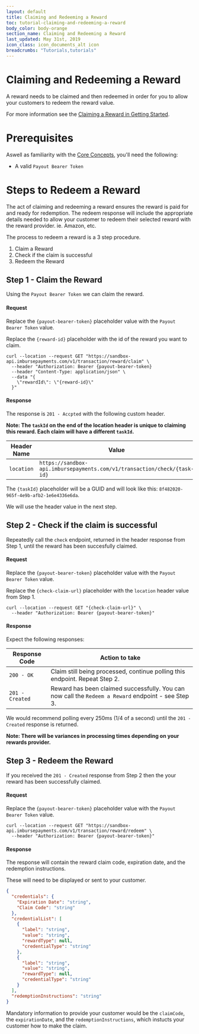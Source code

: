 ```yaml
---
layout: default
title: Claiming and Redeeming a Reward
toc: tutorial-claiming-and-redeeming-a-reward
body_color: body-orange
section_name: Claiming and Redeeming a Reward
last_updated: May 31st, 2019
icon_class: icon_documents_alt icon
breadcrumbs: "Tutorials,tutorials"
---
```

# Claiming and Redeeming a Reward
A reward needs to be claimed and then redeemed in order for you to allow your customers to redeem the reward value.

For more information see the [Claiming a Reward in Getting Started](/pages/getting-started/claiming-and-redeeming-a-reward).

# Prerequisites
Aswell as familiarity with the [Core Concepts](/pages/guides/core-concepts), you'll need the following:

- A valid `Payout Bearer Token`


# Steps to Redeem a Reward
The act of claiming and redeeming a reward ensures the reward is paid for and ready for redemption. The redeem response will include the appropriate details needed to allow your customer to redeem their selected reward with the reward provider. ie. Amazon, etc.

The process to redeem a reward is a 3 step procedure.

1. Claim a Reward
2. Check if the claim is successful
3. Redeem the Reward

## Step 1 - Claim the Reward
Using the `Payout Bearer Token` we can claim the reward.

#### Request
Replace the `{payout-bearer-token}` placeholder value with the `Payout Bearer Token` value.

Replace the `{reward-id}` placeholder with the id of the reward you want to claim.

```curl
curl --location --request GET "https://sandbox-api.imbursepayments.com/v1/transaction/reward/claim" \
  --header "Authorization: Bearer {payout-bearer-token}
  --header "Content-Type: application/json" \
  --data "{
    \"rewardId\": \"{reward-id}\"
  }"
```

#### Response
The response is `201 - Accpted` with the following custom header.

**Note: The `taskId` on the end of the location header is unique to claiming this reward. Each claim will have a different `taskId`.**

Header Name | Value
-|-
`location` | `https://sandbox-api.imbursepayments.com/v1/transaction/check/{task-id}`

The `{taskId}` placeholder will be a GUID and will look like this: `8f482020-965f-4e9b-afb2-1e6e4336e6da`.

We will use the header value in the next step.

## Step 2 - Check if the claim is successful
Repeatedly call the `check` endpoint, returned in the header response from Step 1, until the reward has been succesfully claimed.

#### Request
Replace the `{payout-bearer-token}` placeholder value with the `Payout Bearer Token` value.

Replace the `{check-claim-url}` placeholder with the `location` header value from Step 1.

```curl
curl --location --request GET "{check-claim-url}" \
  --header "Authorization: Bearer {payout-bearer-token}"
```

#### Response
Expect the following responses:

Response Code | Action to take
-|-
`200 - OK` | Claim still being processed, continue polling this endpoint. Repeat Step 2.
`201 - Created` | Reward has been claimed successfully. You can now call the `Redeem a Reward` endpoint - see Step 3.

We would recommend polling every 250ms (1/4 of a second) until the `201 - Created` response is returned.

**Note: There will be variances in processing times depending on your rewards provider.**

## Step 3 - Redeem the Reward
If you received the `201 - Created` response from Step 2 then the your reward has been successfully claimed.

#### Request
Replace the `{payout-bearer-token}` placeholder value with the `Payout Bearer Token` value.

```curl
curl --location --request GET "https://sandbox-api.imbursepayments.com/v1/transaction/reward/redeem" \
  --header "Authorization: Bearer {payout-bearer-token}"
```

#### Response
The response will contain the reward claim code, expiration date, and the redemption instructions.

These will need to be displayed or sent to your customer.

```json
{
  "credentials": {
    "Expiration Date": "string",
    "Claim Code": "string"
  },
  "credentialList": [
    {
      "label": "string",
      "value": "string",
      "rewardType": null,
      "credentialType": "string"
    },
    {
      "label": "string",
      "value": "string",
      "rewardType": null,
      "credentialType": "string"
    }
  ],
  "redemptionInstructions": "string"
}
```

Mandatory information to provide your customer would be the `claimCode`, the `expirationDate`, and the `redemptionInstructions`, which instucts your customer how to make the claim.